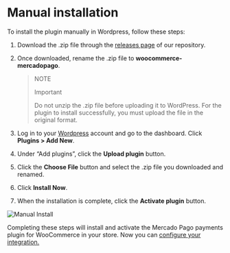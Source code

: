 # Manual installation

To install the plugin manually in Wordpress, follow these steps:

1. Download the .zip file through the [releases page](https://github.com/mercadopago/cart-woocommerce/releases) of our repository.
2. Once downloaded, rename the .zip file to **woocommerce-mercadopago**.

    > NOTE
    >
    > Important
    >
    > Do not unzip the .zip file before uploading it to WordPress. For the plugin to install successfully, you must upload the file in the original format.
    
3. Log in to your [Wordpress](https://wordpress.com/) account and go to the dashboard. Click **Plugins > Add New**.
4. Under “Add plugins”, click the **Upload plugin** button.
5. Click the **Choose File** button and select the .zip file you downloaded and renamed.
6. Click **Install Now**.
7. When the installation is complete, click the **Activate plugin** button.

![Manual Install](/images/woocomerce/en_manual_install_02.gif)

Completing these steps will install and activate the Mercado Pago payments plugin for WooCommerce in your store. Now you can [configure your integration.](/developers/en/docs/woocommerce/integration-configuration/plugin-configuration)